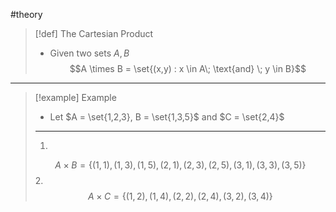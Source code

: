 #theory 

>[!def] The Cartesian Product
>- Given two sets $A,B$
>$$A \times B = \set{(x,y) : x \in A\; \text{and} \; y \in  B}$$

___
>[!example] Example
>- Let $A = \set{1,2,3}, B = \set{1,3,5}$ and $C = \set{2,4}$
>___
>1. 
>$$ A \times B = \{(1, 1), (1, 3), (1, 5), (2, 1), (2, 3), (2, 5), (3, 1), (3, 3), (3, 5)\} $$
>2.
>$$ A \times C = \{(1, 2), (1, 4), (2, 2), (2, 4), (3, 2), (3, 4)\} $$